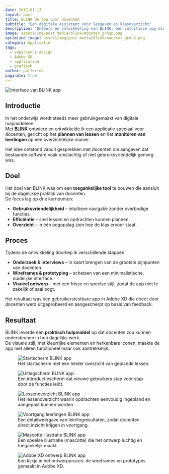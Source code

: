 ```yaml
---
date: 2017-01-13
layout: post
title: BLINK de app voor docenten
subtitle: "Een digitale assistent voor lesgeven en klasoverzicht"
description: "Ontwerp en ontwikkeling van BLINK: een intuïtieve app die docenten helpt om lessen efficiënter in te richten en de voortgang van leerlingen te volgen; met het oog op maatwerk."
image: assets/img/post_media/blink/monster_group.png
optimized_image: assets/img/post_media/blink/monster_group.png
category: Applicatie
tags:
  - experience design
  - Adobe XD
  - application
  - grafisch
author: palferink
paginate: true
---
```


<img src="{{ site.baseurl }}/assets/img/post_media/blink/monster_group.png" alt="Interface van BLINK app">

## Introductie

In het onderwijs wordt steeds meer gebruikgemaakt van digitale hulpmiddelen.  
Met **BLINK** ontwierp en ontwikkelde ik een applicatie speciaal voor docenten, gericht op het **plannen van lessen** en het **monitoren van leerlingen** op een overzichtelijke manier.  

Het idee ontstond vanuit gesprekken met docenten die aangaven dat bestaande software vaak omslachtig of niet gebruiksvriendelijk genoeg was.

## Doel

Het doel van BLINK was om een **toegankelijke tool** te bouwen die aansluit bij de dagelijkse praktijk van docenten.  
De focus lag op drie kernpunten:

- **Gebruiksvriendelijkheid** – intuïtieve navigatie zonder overbodige functies.  
- **Efficiëntie** – snel lessen en opdrachten kunnen plannen.  
- **Overzicht** – in één oogopslag zien hoe de klas ervoor staat.

## Proces

Tijdens de ontwikkeling doorliep ik verschillende stappen:

- **Onderzoek & interviews** – in kaart brengen van de grootste pijnpunten van docenten.  
- **Wireframes & prototyping** – schetsen van een minimalistische, duidelijke interface.  
- **Visueel ontwerp** – met een frisse en speelse stijl, zodat de app niet te zakelijk of saai oogt.  

Het resultaat was een gebruikerstestbare app in Adobe XD die direct door docenten werd uitgeprobeerd en aangescherpt op basis van feedback.

## Resultaat

BLINK leverde een **praktisch hulpmiddel** op dat docenten zou kunnen ondersteunen in hun dagelijks werk.  
De visuele stijl, met kleurrijke elementen en herkenbare iconen, maakte de app niet alleen functioneel maar ook aantrekkelijk.  

<div class="image-grid">
  <figure>
    <img src="{{ site.baseurl }}/assets/img/post_media/blink/homescreen.png" alt="Startscherm BLINK app">
    <figcaption>Het startscherm met een helder overzicht van geplande lessen.</figcaption>
  </figure>
  <figure>
    <img src="{{ site.baseurl }}/assets/img/post_media/blink/explanation_screen.png" alt="Uitlegscherm BLINK app">
    <figcaption>Een introductiescherm dat nieuwe gebruikers stap voor stap door de functies leidt.</figcaption>
  </figure>
  <figure>
    <img src="{{ site.baseurl }}/assets/img/post_media/blink/page_example1.png" alt="Lessenoverzicht BLINK app">
    <figcaption>Het lessenoverzicht waarin opdrachten eenvoudig ingepland en aangepast kunnen worden.</figcaption>
  </figure>
  <figure>
    <img src="{{ site.baseurl }}/assets/img/post_media/blink/page_example2.png" alt="Voortgang leerlingen BLINK app">
    <figcaption>Een detailweergave van leerlingresultaten, zodat docenten direct inzicht krijgen in voortgang.</figcaption>
  </figure>
  <figure>
    <img src="{{ site.baseurl }}/assets/img/post_media/blink/devil.png" alt="Mascotte illustratie BLINK app">
    <figcaption>Een speelse illustratie (mascotte) die het ontwerp luchtig en toegankelijk maakt.</figcaption>
  </figure>
  <figure>
    <img src="{{ site.baseurl }}/assets/img/post_media/blink/XD.png" alt="Adobe XD ontwerp BLINK app">
    <figcaption>Een kijkje in het ontwerpproces: de wireframes en prototypes gemaakt in Adobe XD.</figcaption>
  </figure>
</div>
